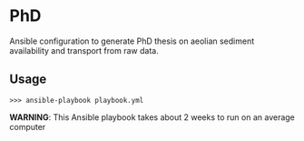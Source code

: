# PhD

Ansible configuration to generate PhD thesis on aeolian sediment
availability and transport from raw data.

## Usage

```
>>> ansible-playbook playbook.yml
```

**WARNING**: This Ansible playbook takes about 2 weeks to run on an
  average computer
